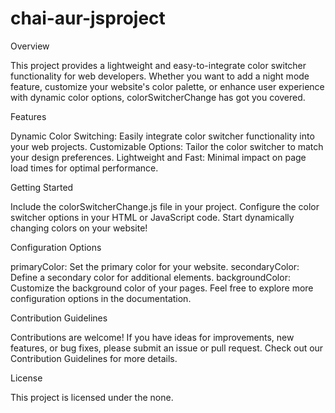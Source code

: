 ﻿# chai-aur-jsproject

 Overview
 
This project provides a lightweight and easy-to-integrate color switcher functionality for web developers. Whether you want to add a night mode feature, customize your website's color palette, or enhance user experience with dynamic color options, colorSwitcherChange has got you covered.

Features

Dynamic Color Switching: Easily integrate color switcher functionality into your web projects.
Customizable Options: Tailor the color switcher to match your design preferences.
Lightweight and Fast: Minimal impact on page load times for optimal performance.

Getting Started

Include the colorSwitcherChange.js file in your project.
Configure the color switcher options in your HTML or JavaScript code.
Start dynamically changing colors on your website!

Configuration Options

primaryColor: Set the primary color for your website.
secondaryColor: Define a secondary color for additional elements.
backgroundColor: Customize the background color of your pages.
Feel free to explore more configuration options in the documentation.

Contribution Guidelines

Contributions are welcome! If you have ideas for improvements, new features, or bug fixes, please submit an issue or pull request. Check out our Contribution Guidelines for more details.

License

This project is licensed under the none.


